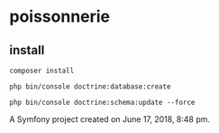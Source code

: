 poissonnerie
============

## install 

`composer install`

`php bin/console doctrine:database:create`

`php bin/console doctrine:schema:update --force`

A Symfony project created on June 17, 2018, 8:48 pm.
